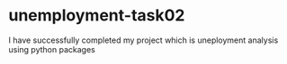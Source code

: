 # unemployment-task02
I have successfully completed my project which is uneployment analysis using python packages
